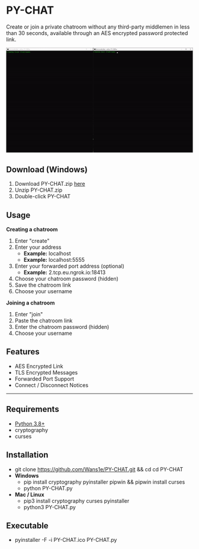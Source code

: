 # PY-CHAT
Create or join a private chatroom without any third-party middlemen in less than 30 seconds, available through an AES encrypted password protected link.

![PY-CHAT.gif](PY-CHAT.gif)

## Download (Windows)
1. Download PY-CHAT.zip [here](https://github.com/Wans1e/PY-CHAT/releases/download/Release/PY-CHAT.zip)
2. Unzip PY-CHAT.zip
3. Double-click PY-CHAT

## Usage
**Creating a chatroom**
1. Enter "create"
2. Enter your address
    * **Example:** localhost
    * **Example:** localhost:5555
3. Enter your forwarded port address (optional)
    * **Example:** 2.tcp.eu.ngrok.io:18413
4. Choose your chatroom password (hidden)
5. Save the chatroom link
6. Choose your username

**Joining a chatroom**
1. Enter "join"
2. Paste the chatroom link
3. Enter the chatroom password (hidden)
4. Choose your username

## Features
* AES Encrypted Link
* TLS Encrypted Messages
* Forwarded Port Support
* Connect / Disconnect Notices

---

## Requirements
* [Python 3.8+](https://www.python.org/downloads/release/python-380/)
* cryptography
* curses

## Installation
* git clone https://github.com/Wans1e/PY-CHAT.git && cd cd PY-CHAT
* **Windows**
  * pip install cryptography pyinstaller pipwin && pipwin install curses
  * python PY-CHAT.py
* **Mac / Linux**
  * pip3 install cryptography curses pyinstaller
  * python3 PY-CHAT.py

## Executable
* pyinstaller -F -i PY-CHAT.ico PY-CHAT.py
